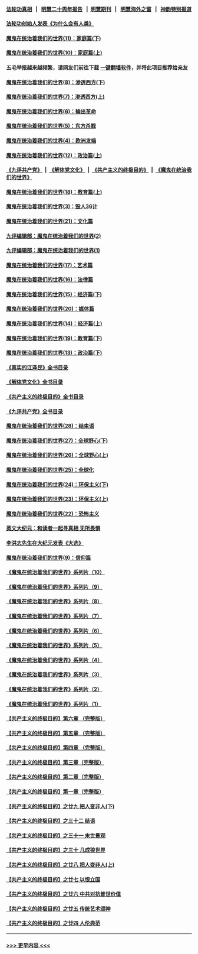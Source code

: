 #### [法轮功真相](https://github.com/gfw-breaker/truth/blob/master/README.md?t=0) &nbsp;&nbsp;|&nbsp;&nbsp; [明慧二十周年报告](https://github.com/gfw-breaker/mh-reports/blob/master/README.md?t=0) &nbsp;&nbsp;|&nbsp;&nbsp;[明慧期刊](https://github.com/gfw-breaker/mh-qikan) &nbsp;&nbsp;|&nbsp;&nbsp; [明慧海外之窗](https://github.com/gfw-breaker/mh-news/blob/master/README.md?t=0) &nbsp;&nbsp;|&nbsp;&nbsp; [神韵特别报道](https://github.com/gfw-breaker/mh-news/blob/master/shenyun.md?t=0)
#### [法轮功创始人发表《为什么会有人类》](../pages/nsc422/n13912117.md?t=04011843) 
#### [魔鬼在统治着我们的世界(11)：家庭篇(下)](../pages/nsc422/n10440961.md?t=04011843) 
#### [魔鬼在统治着我们的世界(10)：家庭篇(上)](../pages/nsc422/n10435448.md?t=04011843) 
#### 五毛举报越来越频繁，请网友们前往下载 [一键翻墙软件](https://github.com/gfw-breaker/ssr-accounts)，并将此项目推荐给亲友
#### [魔鬼在统治着我们的世界(8)：渗透西方(下)](../pages/nsc422/n10429603.md?t=04011843) 
#### [魔鬼在统治着我们的世界(7)：渗透西方(上)](../pages/nsc422/n10426013.md?t=04011843) 
#### [魔鬼在统治着我们的世界(6)：输出革命](../pages/nsc422/n10421536.md?t=04011843) 
#### [魔鬼在统治着我们的世界(5)：东方杀戮](../pages/nsc422/n10417707.md?t=04011843) 
#### [魔鬼在统治着我们的世界(4)：欧洲发端](../pages/nsc422/n10414890.md?t=04011843) 
#### [魔鬼在统治着我们的世界(12)：政治篇(上)](../pages/nsc422/n10444576.md?t=04011843) 
#### [《九评共产党》](https://github.com/begood0513/9ping.md/blob/master/README.md) &nbsp;|&nbsp; [《解体党文化》](../../../../jtdwh.md/blob/master/README.md)  &nbsp;|&nbsp; [《共产主义的终极目的》](../../../../gczydzjmd.md/blob/master/README.md) &nbsp;|&nbsp; [《魔鬼在统治我们的世界》](../../../../mgztzwmdsj.md/blob/master/README.md) 
#### [魔鬼在统治着我们的世界(18)：教育篇(上)](../pages/nsc422/n10526970.md?t=04011843) 
#### [魔鬼在统治着我们的世界(3)：毁人36计](../pages/nsc422/n10411583.md?t=04011843) 
#### [魔鬼在统治着我们的世界(21)：文化篇](../pages/nsc422/n10597706.md?t=04011843) 
#### [九评编辑部：魔鬼在统治着我们的世界(2)](../pages/nsc422/n10410036.md?t=04011843) 
#### [九评编辑部：魔鬼在统治着我们的世界(1)](../pages/nsc422/n10406825.md?t=04011843) 
#### [魔鬼在统治着我们的世界(17)：艺术篇](../pages/nsc422/n10499093.md?t=04011843) 
#### [魔鬼在统治着我们的世界(16)：法律篇](../pages/nsc422/n10485969.md?t=04011843) 
#### [魔鬼在统治着我们的世界(15)：经济篇(下)](../pages/nsc422/n10469975.md?t=04011843) 
#### [魔鬼在统治着我们的世界(20)：媒体篇](../pages/nsc422/n10586579.md?t=04011843) 
#### [魔鬼在统治着我们的世界(14)：经济篇(上)](../pages/nsc422/n10457370.md?t=04011843) 
#### [魔鬼在统治着我们的世界(19)：教育篇(下)](../pages/nsc422/n10564808.md?t=04011843) 
#### [魔鬼在统治着我们的世界(13)：政治篇(下)](../pages/nsc422/n10448270.md?t=04011843) 
#### [《真实的江泽民》全书目录](../pages/nsc422/n13721399.md?t=04011843) 
#### [《解体党文化》全书目录](../pages/nsc422/n13721157.md?t=04011843) 
#### [《共产主义的终极目的》全书目录](../pages/nsc422/n13721048.md?t=04011843) 
#### [《九评共产党》全书目录](../pages/nsc422/n13708085.md?t=04011843) 
#### [魔鬼在统治着我们的世界(28)：结束语](../pages/nsc422/n10936246.md?t=04011843) 
#### [魔鬼在统治着我们的世界(27)：全球野心(下)](../pages/nsc422/n10928319.md?t=04011843) 
#### [魔鬼在统治着我们的世界(26)：全球野心(上)](../pages/nsc422/n10900318.md?t=04011843) 
#### [魔鬼在统治着我们的世界(25)：全球化](../pages/nsc422/n10788205.md?t=04011843) 
#### [魔鬼在统治着我们的世界(24)：环保主义(下)](../pages/nsc422/n10695307.md?t=04011843) 
#### [魔鬼在统治着我们的世界(23)：环保主义(上)](../pages/nsc422/n10688613.md?t=04011843) 
#### [魔鬼在统治着我们的世界(22)：恐怖主义](../pages/nsc422/n10614727.md?t=04011843) 
#### [英文大纪元：和读者一起寻真相 无所畏惧](../pages/nsc422/n12542027.md?t=04011843) 
#### [李洪志先生在大纪元发表《大选》](../pages/nsc422/n12534746.md?t=04011843) 
#### [魔鬼在统治着我们的世界(9)：信仰篇](../pages/nsc422/n10432159.md?t=04011843) 
#### [《魔鬼在统治着我们的世界》系列片（10）](../pages/nsc422/n12292670.md?t=04011843) 
#### [《魔鬼在统治着我们的世界》系列片（9）](../pages/nsc422/n12290859.md?t=04011843) 
#### [《魔鬼在统治着我们的世界》系列片（8）](../pages/nsc422/n12287445.md?t=04011843) 
#### [《魔鬼在统治着我们的世界》系列片（7）](../pages/nsc422/n12283425.md?t=04011843) 
#### [《魔鬼在统治着我们的世界》系列片（6）](../pages/nsc422/n12282314.md?t=04011843) 
#### [《魔鬼在统治着我们的世界》系列片（5）](../pages/nsc422/n12281419.md?t=04011843) 
#### [《魔鬼在统治着我们的世界》系列片（4）](../pages/nsc422/n12274024.md?t=04011843) 
#### [《魔鬼在统治着我们的世界》系列片（3）](../pages/nsc422/n12271322.md?t=04011843) 
#### [《魔鬼在统治着我们的世界》系列片（2）](../pages/nsc422/n12269049.md?t=04011843) 
#### [《魔鬼在统治着我们的世界》系列片（1）](../pages/nsc422/n12267575.md?t=04011843) 
#### [【共产主义的终极目的】第六章 （完整版）](../pages/nsc422/n11428913.md?t=04011843) 
#### [【共产主义的终极目的】第五章 （完整版）](../pages/nsc422/n11428912.md?t=04011843) 
#### [【共产主义的终极目的】第四章 （完整版）](../pages/nsc422/n11428907.md?t=04011843) 
#### [【共产主义的终极目的】第三章（完整版）](../pages/nsc422/n11428848.md?t=04011843) 
#### [【共产主义的终极目的】第二章（完整版）](../pages/nsc422/n11428831.md?t=04011843) 
#### [【共产主义的终极目的】第一章（完整版）](../pages/nsc422/n11417651.md?t=04011843) 
#### [【共产主义的终极目的】之廿九 把人变非人(下)](../pages/nsc422/n11344140.md?t=04011843) 
#### [【共产主义的终极目的】之三十二 结语](../pages/nsc422/n11360535.md?t=04011843) 
#### [【共产主义的终极目的】之三十一 末世景观](../pages/nsc422/n11351129.md?t=04011843) 
#### [【共产主义的终极目的】之三十 几成狼世界](../pages/nsc422/n11348280.md?t=04011843) 
#### [【共产主义的终极目的】之廿八 把人变非人(上)](../pages/nsc422/n11340492.md?t=04011843) 
#### [【共产主义的终极目的】之廿七 以恨立国](../pages/nsc422/n11336944.md?t=04011843) 
#### [【共产主义的终极目的】之廿六 中共对抗普世价值](../pages/nsc422/n11324785.md?t=04011843) 
#### [【共产主义的终极目的】之廿五 传统艺术颂神](../pages/nsc422/n11296396.md?t=04011843) 
#### [【共产主义的终极目的】之廿四 人伦典范](../pages/nsc422/n11296397.md?t=04011843) 

----
#### [ >>> 更早内容 <<< ](../indexes/nsc422-earlier.md)
